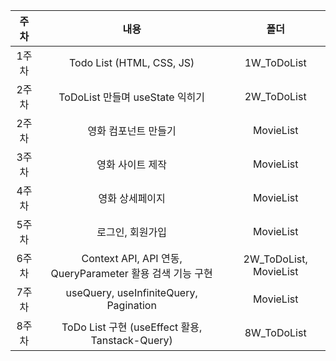 |주차|내용|폴더|
|:--:|:--:|:--:|
|1주차|Todo List (HTML, CSS, JS)|1W_ToDoList|
|2주차|ToDoList 만들며 useState 익히기|2W_ToDoList|
|2주차|영화 컴포넌트 만들기|MovieList|
|3주차|영화 사이트 제작|MovieList|
|4주차|영화 상세페이지|MovieList|
|5주차|로그인, 회원가입|MovieList|
|6주차|Context API, API 연동, QueryParameter 활용 검색 기능 구현 |2W_ToDoList, MovieList|
|7주차|useQuery, useInfiniteQuery, Pagination |MovieList|
|8주차|ToDo List 구현 (useEffect 활용, Tanstack-Query) |8W_ToDoList|
